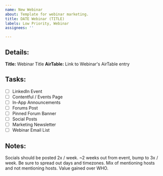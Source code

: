 ```yaml
---
name: New Webinar
about: Template for webinar marketing.
title: DATE Webinar (TITLE)
labels: Low Priority, Webinar
assignees: ''

---
```


## Details:
**Title:** Webinar Title
**AirTable:** Link to Webinar's AirTable entry

## Tasks:
- [ ] LinkedIn Event
- [ ] Contentful / Events Page
- [ ] In-App Announcements
- [ ] Forums Post
- [ ] Pinned Forum Banner
- [ ] Social Posts
- [ ] Marketing Newsletter
- [ ] Webinar Email List

## Notes:
Socials should be posted 2x / week. ~2 weeks out from event, bump to 3x / week.
Be sure to spread out days and timezones. Mix of mentioning hosts and not mentioning hosts.
Value gained over WHO.
